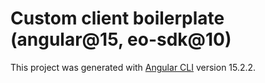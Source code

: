 # Custom client boilerplate (angular@15, eo-sdk@10)

This project was generated with [Angular CLI](https://github.com/angular/angular-cli) version 15.2.2.